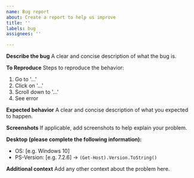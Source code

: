 ```yaml
---
name: Bug report
about: Create a report to help us improve
title: ''
labels: bug
assignees: ''

---
```


**Describe the bug**
A clear and concise description of what the bug is.

**To Reproduce**
Steps to reproduce the behavior:
1.  Go to '...'
2.  Click on '...'
3.  Scroll down to '...'
4.  See error

**Expected behavior**
A clear and concise description of what you expected to happen.

**Screenshots**
If applicable, add screenshots to help explain your problem.

**Desktop (please complete the following information):**
  - OS: \[e.g. Windows 10\]
  - PS-Version: \[e.g. 7.2.6\] → `(Get-Host).Version.ToString()`

**Additional context**
Add any other context about the problem here.

